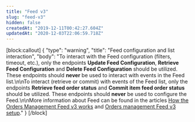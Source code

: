 ```yaml
---
title: "Feed v3"
slug: "feed-v3"
hidden: false
createdAt: "2019-12-11T00:42:27.604Z"
updatedAt: "2020-12-03T22:06:59.718Z"
---
```

[block:callout]
{
  "type": "warning",
  "title": "Feed configuration and list interaction",
  "body": "To interact with the Feed configuration (filters, timeout, etc.), only the endpoints **Update Feed Configuration**, **Retrieve Feed Configuration** and **Delete Feed Configuration** should be utilized. These endpoints should **never** be used to interact with events in the Feed list.\n\nTo interact (retrieve or commit) with events of the Feed list, only the endpoints **Retrieve feed order status** and **Commit item feed order status** should be utilized. These endpoints should **never** be used to configure the Feed.\n\nMore information about Feed can be found in the articles [How the Orders Management Feed v3 works](https://help.vtex.com/en/tutorial/how-the-orders-management-feed-v3-works--5SzSKee2f666YCoWkm0eQC) and [Orders management Feed v3 setup](https://help.vtex.com/en/tutorial/orders-management-feed-v3-setup--5qDml3cQypWDRTgw69s4C1)."
}
[/block]